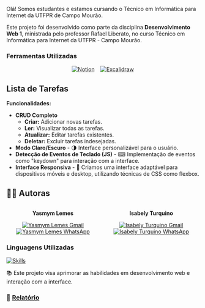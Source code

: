 <p align="baseline">Olá! Somos estudantes e estamos cursando o Técnico em Informática para Internet 
  da UTFPR de Campo Mourão.</p>

<p align="baseline">Este projeto foi desenvolvido como parte da disciplina <strong>Desenvolvimento Web 1</strong>, ministrada pelo professor Rafael Liberato, no curso Técnico em Informática para Internet da UTFPR - Campo Mourão.</p>

<h3 align="baseline">Ferramentas Utilizadas</h3>
<div style="display: flex; justify-content: center; gap: 15px;">
  <a href="https://www.notion.so" target="_blank">
    <img src="https://img.shields.io/badge/-Notion-%23000000?style=for-the-badge&logo=notion&logoColor=white" alt="Notion">
  </a>
  <a href="https://excalidraw.com" target="_blank">
    <img src="https://img.shields.io/badge/-Excalidraw-%231E1E1E?style=for-the-badge&logo=excalidraw&logoColor=white" alt="Excalidraw">
  </a>
</div>

## Lista de Tarefas

**Funcionalidades:**
- **CRUD Completo**
  - **Criar:** Adicionar novas tarefas.
  - **Ler:** Visualizar todas as tarefas.
  - **Atualizar:** Editar tarefas existentes.
  - **Deletar:** Excluir tarefas indesejadas.
- **Modo Claro/Escuro** - 🌗 Interface personalizável para o usuário.
- **Detecção de Eventos de Teclado (JS)** - ⌨ Implementação de eventos como "keydown" para interação com a interface.
- **Interface Responsiva** - 📱 Criamos uma interface adaptável para dispositivos móveis e desktop, utilizando técnicas de CSS como flexbox.

## 🧑‍💻 Autoras
<div style="display: flex; justify-content: space-evenly; align-items: center; gap: 10px;">
  <div style="text-align: center;">
    <p><strong>Yasmym Lemes</strong></p>
    <a href="mailto:ylemes@alunos.utfpr.edu.br">
      <img src="https://img.shields.io/badge/-Gmail-%23333?style=for-the-badge&logo=gmail&logoColor=white" target="_blank" alt="Yasmym Lemes Gmail">
    </a>
    <a href="https://wa.me/5541996386250" target="_blank">
      <img src="https://img.shields.io/badge/-WhatsApp-%234CBB87?style=for-the-badge&logo=whatsapp&logoColor=white" alt="Yasmym Lemes WhatsApp">
    </a>
  </div>

  <div style="text-align: center;">
    <p><strong>Isabely Turquino</strong></p>
    <a href="mailto:isabelyturquino@alunos.utfpr.edu.br">
      <img src="https://img.shields.io/badge/-Gmail-%23333?style=for-the-badge&logo=gmail&logoColor=white" target="_blank" alt="Isabely Turquino Gmail">
    </a>
    <a href="https://wa.me/554499755563" target="_blank">
      <img src="https://img.shields.io/badge/-WhatsApp-%234CBB87?style=for-the-badge&logo=whatsapp&logoColor=white" alt="Isabely Turquino WhatsApp">
    </a>
  </div>
</div>

### Linguagens Utilizadas

<div style="display: flex; justify-content: space-between; align-items: flex-start; gap: 20px;">
  <div>
    <a href="https://skillicons.dev">
      <img src="https://skillicons.dev/icons?i=javascript,html,css" alt="Skills">
    </a>
  </div>
</div>

<div align="baseline">
  <p>📚 Este projeto visa aprimorar as habilidades em desenvolvimento web e interação com a interface.</p>
</div>

### 📝 [Relatório](relatorio.md)
